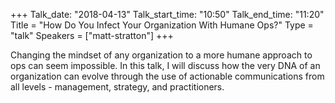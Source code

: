 +++
Talk_date: "2018-04-13"
Talk_start_time: "10:50"
Talk_end_time: "11:20"
Title = "How Do You Infect Your Organization With Humane Ops?"
Type = "talk"
Speakers = ["matt-stratton"]
+++

Changing the mindset of any organization to a more humane approach to ops can seem impossible. In this talk, I will discuss how the very DNA of an organization can evolve through the use of actionable communications from all levels - management, strategy, and practitioners.
